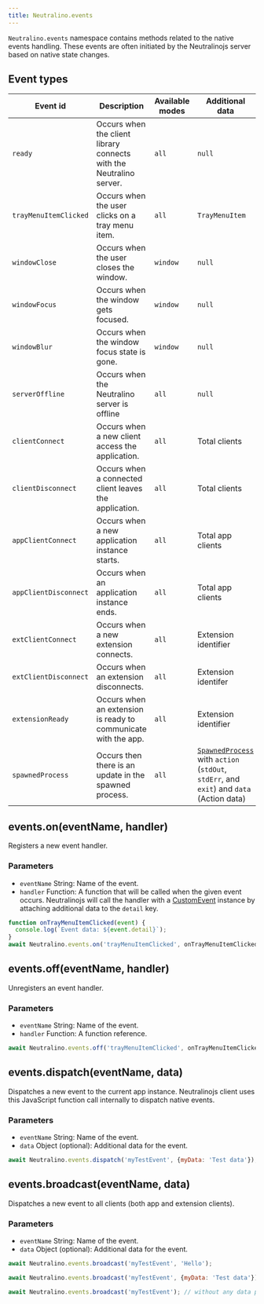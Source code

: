 ```yaml
---
title: Neutralino.events
---
```


`Neutralino.events` namespace contains methods related to the native events handling. These events are often initiated
by the Neutralinojs server based on native state changes.

## Event types

| Event id                    | Description                                             | Available modes | Additional data
| --------------------------- | ------------------------------------------------------- | -------- | -------
| `ready`                     | Occurs when the client library connects with the Neutralino server.  | `all` | `null`
| `trayMenuItemClicked`       | Occurs when the user clicks on a tray menu item.        | `all` | `TrayMenuItem`
| `windowClose`               | Occurs when the user closes the window.                 | `window` | `null`
| `windowFocus`               | Occurs when the window gets focused.                 | `window` | `null`
| `windowBlur`               | Occurs when the window focus state is gone.                 | `window` | `null`
| `serverOffline`             | Occurs when the Neutralino server is offline | `all` | `null`
| `clientConnect`             | Occurs when a new client access the application.        | `all` | Total clients
| `clientDisconnect`          | Occurs when a connected client leaves the application.  | `all` | Total clients
| `appClientConnect`          | Occurs when a new application instance starts.          | `all` | Total app clients
| `appClientDisconnect`       | Occurs when an application instance ends.               | `all` | Total app clients
| `extClientConnect`          | Occurs when a new extension connects.                   | `all` | Extension identifier
| `extClientDisconnect`       | Occurs when an extension disconnects.                   | `all` | Extension identifer
| `extensionReady`            | Occurs when an extension is ready to communicate with the app.    | `all` | Extension identifier
| `spawnedProcess`            | Occurs then there is an update in the spawned process.    | `all` | [`SpawnedProcess`](os.md#spawnedprocess) with `action` (`stdOut`, `stdErr`, and `exit`) and `data` (Action data)

## events.on(eventName, handler)
Registers a new event handler. 


### Parameters

- `eventName` String: Name of the event.
- `handler` Function: A function that will be called when the given event occurs. Neutralinojs will call the handler with a
  [CustomEvent](https://developer.mozilla.org/en-US/docs/Web/API/CustomEvent) instance by attaching additional data
  to the `detail` key.

```js
function onTrayMenuItemClicked(event) {
  console.log(`Event data: ${event.detail}`);
}
await Neutralino.events.on('trayMenuItemClicked', onTrayMenuItemClicked);
```

## events.off(eventName, handler)
Unregisters an event handler. 


### Parameters

- `eventName` String: Name of the event.
- `handler` Function: A function reference.

```js
await Neutralino.events.off('trayMenuItemClicked', onTrayMenuItemClicked);
```

## events.dispatch(eventName, data)
Dispatches a new event to the current app instance. Neutralinojs client uses this JavaScript function call
internally to dispatch native events. 


### Parameters

- `eventName` String: Name of the event.
- `data` Object (optional): Additional data for the event.

```js
await Neutralino.events.dispatch('myTestEvent', {myData: 'Test data'});
```

## events.broadcast(eventName, data)
Dispatches a new event to all clients (both app and extension clients).


### Parameters

- `eventName` String: Name of the event.
- `data` Object (optional): Additional data for the event.

```js
await Neutralino.events.broadcast('myTestEvent', 'Hello');

await Neutralino.events.broadcast('myTestEvent', {myData: 'Test data'});

await Neutralino.events.broadcast('myTestEvent'); // without any data payload
```
